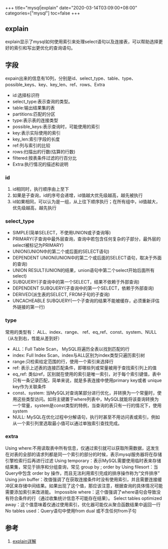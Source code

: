 +++
title="mysql|explain"
date="2020-03-14T03:09:00+08:00"
categories=["mysql"]
toc=false
+++

explain
-------

explain显示了mysql如何使用索引来处理select语句以及连接表，可以帮助选择更好的索引和写出更优化的查询语句。

字段
----

expain出来的信息有10列，分别是id、select_type、table、type、possible_keys、key、key_len、ref、rows、Extra

-	id:选择标识符
-	select_type:表示查询的类型。
-	table:输出结果集的表
-	partitions:匹配的分区
-	type:表示表的连接类型
-	possible_keys:表示查询时，可能使用的索引
-	key:表示实际使用的索引
-	key_len:索引字段的长度
-	ref:列与索引的比较
-	rows:扫描出的行数(估算的行数)
-	filtered:按表条件过滤的行百分比
-	Extra:执行情况的描述和说明

### id

1.	id相同时，执行顺序由上至下
2.	如果是子查询，id的序号会递增，id值越大优先级越高，越先被执行
3.	id如果相同，可以认为是一组，从上往下顺序执行；在所有组中，id值越大，优先级越高，越先执行

### select_type

-	SIMPLE(简单SELECT，不使用UNION或子查询等)
-	PRIMARY(子查询中最外层查询，查询中若包含任何复杂的子部分，最外层的select被标记为PRIMARY)
-	UNION(UNION中的第二个或后面的SELECT语句)
-	DEPENDENT UNION(UNION中的第二个或后面的SELECT语句，取决于外面的查询)
-	UNION RESULT(UNION的结果，union语句中第二个select开始后面所有select)
-	SUBQUERY(子查询中的第一个SELECT，结果不依赖于外部查询)
-	DEPENDENT SUBQUERY(子查询中的第一个SELECT，依赖于外部查询)
-	DERIVED(派生表的SELECT, FROM子句的子查询)
-	UNCACHEABLE SUBQUERY(一个子查询的结果不能被缓存，必须重新评估外链接的第一行)

### type

常用的类型有： ALL、index、range、 ref、eq_ref、const、system、NULL（从左到右，性能从差到好）

-	ALL：Full Table Scan， MySQL将遍历全表以找到匹配的行
-	index: Full Index Scan，index与ALL区别为index类型只遍历索引树
-	range:只检索给定范围的行，使用一个索引来选择行
-	ref: 表示上述表的连接匹配条件，即哪些列或常量被用于查找索引列上的值
-	eq_ref: 类似ref，区别就在使用的索引是唯一索引，对于每个索引键值，表中只有一条记录匹配，简单来说，就是多表连接中使用primary key或者 unique key作为关联条件
-	const、system: 当MySQL对查询某部分进行优化，并转换为一个常量时，使用这些类型访问。如将主键置于where列表中，MySQL就能将该查询转换为一个常量，system是const类型的特例，当查询的表只有一行的情况下，使用system
-	NULL: MySQL在优化过程中分解语句，执行时甚至不用访问表或索引，例如从一个索引列里选取最小值可以通过单独索引查找完成。

### extra

Using where:不用读取表中所有信息，仅通过索引就可以获取所需数据，这发生在对表的全部的请求列都是同一个索引的部分的时候，表示mysql服务器将在存储引擎检索行后再进行过滤 Using temporary：表示MySQL需要使用临时表来存储结果集，常见于排序和分组查询，常见 group by ; order by Using filesort：当Query中包含 order by 操作，而且无法利用索引完成的排序操作称为“文件排序” Using join buffer：改值强调了在获取连接条件时没有使用索引，并且需要连接缓冲区来存储中间结果。如果出现了这个值，那应该注意，根据查询的具体情况可能需要添加索引来改进能。 Impossible where：这个值强调了where语句会导致没有符合条件的行（通过收集统计信息不可能存在结果）。 Select tables optimized away：这个值意味着仅通过使用索引，优化器可能仅从聚合函数结果中返回一行 No tables used：Query语句中使用from dual 或不含任何from子句

参考
----

1.	[explain详解](https://www.cnblogs.com/tufujie/p/9413852.html)

